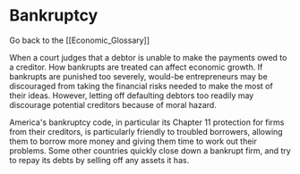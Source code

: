 # Bankruptcy

Go back to the [[Economic_Glossary]]


When a court judges that a debtor is unable to make the payments owed to a creditor. How bankrupts are treated can affect economic growth. If bankrupts are punished too severely, would-be entrepreneurs may be discouraged from taking the financial risks needed to make the most of their ideas. However, letting off defaulting debtors too readily may discourage potential creditors because of moral hazard.

America's bankruptcy code, in particular its Chapter 11 protection for firms from their creditors, is particularly friendly to troubled borrowers, allowing them to borrow more money and giving them time to work out their problems. Some other countries quickly close down a bankrupt firm, and try to repay its debts by selling off any assets it has.

